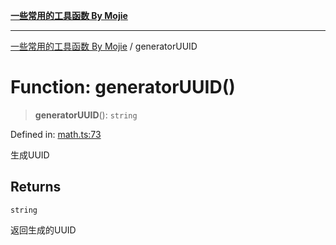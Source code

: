 [**一些常用的工具函数 By Mojie**](../README.md)

***

[一些常用的工具函数 By Mojie](../globals.md) / generatorUUID

# Function: generatorUUID()

> **generatorUUID**(): `string`

Defined in: [math.ts:73](https://github.com/mojiefong/utils/blob/835f9f080ca618c45c936acaa9a99d1df0257c97/src/math.ts#L73)

生成UUID

## Returns

`string`

返回生成的UUID
